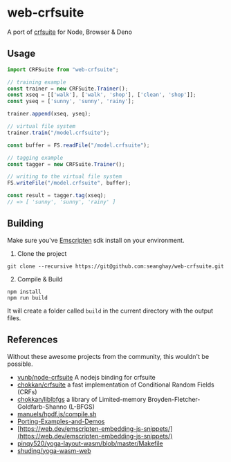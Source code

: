 # web-crfsuite

A port of [crfsuite](https://github.com/chokkan/crfsuite) for Node, Browser & Deno

## Usage

```js
import CRFSuite from "web-crfsuite";

// training example
const trainer = new CRFSuite.Trainer();
const xseq = [['walk'], ['walk', 'shop'], ['clean', 'shop']];
const yseq = ['sunny', 'sunny', 'rainy'];

trainer.append(xseq, yseq);

// virtual file system
trainer.train("/model.crfsuite");

const buffer = FS.readFile("/model.crfsuite");

// tagging example
const tagger = new CRFSuite.Trainer();

// writing to the virtual file system
FS.writeFile("/model.crfsuite", buffer);

const result = tagger.tag(xseq);
// => [ 'sunny', 'sunny', 'rainy' ]
```

## Building

Make sure you've [Emscripten](https://emscripten.org/) sdk install on your environment.

1. Clone the project

```
git clone --recursive https://git@github.com:seanghay/web-crfsuite.git
```

2. Compile & Build

```
npm install
npm run build
```

It will create a folder called `build` in the current directory with the output files.

## References

Without these awesome projects from the community, this wouldn't be possible.

- [vunb/node-crfsuite](https://github.com/vunb/node-crfsuite) A nodejs binding for crfsuite
- [chokkan/crfsuite](https://github.com/chokkan/crfsuite) a fast implementation of Conditional Random Fields (CRFs)
- [chokkan/liblbfgs](https://github.com/chokkan/liblbfgs) a library of Limited-memory Broyden-Fletcher-Goldfarb-Shanno (L-BFGS)
- [manuels/hpdf.js/compile.sh](https://github.com/manuels/hpdf.js/blob/master/compile.sh)
- [Porting-Examples-and-Demos](https://github.com/emscripten-core/emscripten/wiki/Porting-Examples-and-Demos#utilities)
- [https://web.dev/emscripten-embedding-js-snippets/](https://web.dev/emscripten-embedding-js-snippets/)
- [pinqy520/yoga-layout-wasm/blob/master/Makefile](https://github.com/pinqy520/yoga-layout-wasm/blob/master/Makefile)
- [shuding/yoga-wasm-web](https://github.com/shuding/yoga-wasm-web)
